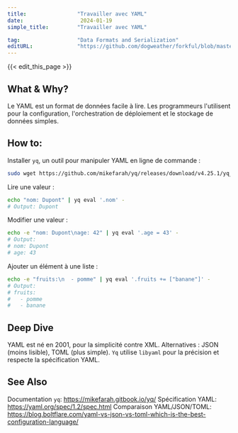 ```yaml
---
title:                "Travailler avec YAML"
date:                  2024-01-19
simple_title:         "Travailler avec YAML"

tag:                  "Data Formats and Serialization"
editURL:              "https://github.com/dogweather/forkful/blob/master/content/fr/bash/working-with-yaml.md"
---
```


{{< edit_this_page >}}

## What & Why?
Le YAML est un format de données facile à lire. Les programmeurs l'utilisent pour la configuration, l'orchestration de déploiement et le stockage de données simples.

## How to:
Installer `yq`, un outil pour manipuler YAML en ligne de commande :
```Bash
sudo wget https://github.com/mikefarah/yq/releases/download/v4.25.1/yq_linux_amd64 -O /usr/bin/yq && sudo chmod +x /usr/bin/yq
```

Lire une valeur :
```Bash
echo "nom: Dupont" | yq eval '.nom' -
# Output: Dupont
```

Modifier une valeur :
```Bash
echo -e "nom: Dupont\nage: 42" | yq eval '.age = 43' -
# Output:
# nom: Dupont
# age: 43
```

Ajouter un élément à une liste :
```Bash
echo -e "fruits:\n  - pomme" | yq eval '.fruits += ["banane"]' -
# Output:
# fruits:
#   - pomme
#   - banane
```

## Deep Dive
YAML est né en 2001, pour la simplicité contre XML. Alternatives : JSON (moins lisible), TOML (plus simple). `Yq` utilise `libyaml` pour la précision et respecte la spécification YAML.

## See Also
Documentation `yq`: https://mikefarah.gitbook.io/yq/
Spécification YAML: https://yaml.org/spec/1.2/spec.html
Comparaison YAML/JSON/TOML: https://blog.boltflare.com/yaml-vs-json-vs-toml-which-is-the-best-configuration-language/
